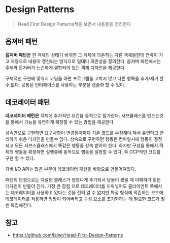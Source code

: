 # Design Patterns

> Head First Design Patterns책을 보면서 내용들을 정리한다



## 옵져버 패턴

**옵져버 패턴은** 한 객체의 상태가 바뀌면 그 객체에 의존하는 다른 객체들한테 연락이 가고 자동으로 내용이 갱신되는 방식으로 일대다 의존성을 정의한다. 옵져버 패턴에서는 주제와 옵저버가 느슨하게 결합되어 있는 객체 디자인을 제공한다.

구체적인 구현에 맞춰서 코딩을 하면 프로그램을 고치지 않고 다른 항목을 추가/제거 할수 없다. 공통된 인터페이스를 사용하는 부분을 캡슐화 할 수 있다.



## 데코레이터 패턴

**데코레이터 패턴은** 객체에 추가적인 요건을 동적으로 첨가한다. 서브클래스를 만드는것을 통해서 기능을 유연하게 확장할 수 있는 방법을 제공한다.

상속만으로 구현하면 요구사항이 변경될때마다 기존 코드를 수정해야 해서 유연하고 관리하기 쉬운 디자인을 만들수 없다. 상속으로 구현하면 행동은 컴파일시에 행동이 결정되고 모든 서브스클래스에서 똑같은 행동을 상속 받아야 한다. 하지만 구성을 통해서 객체의 행동을 확장하면 실행중에 동적으로 행동을 설정할 수 있다. 즉 OCP적인 코드를 구현 할 수 있다.

자바 I/O API는 많은 부분이 데코레이터 패턴을 바탕으로 만들어져있다. 

패턴의 단점으로는 자잘한 클래스가 엄청나게 추가되서 남들이 봤을 때 이해하기 힘든 디자인이 만들어 진다. 가장 큰 장점 으로 데코레이터를 끼워넣어도 클라이언트 쪽에서는 데코레이터를 사용하고 있다는 것을 전혀 알 수 없지만 특정 형식에 의존하는 코드에 데코레이터를 적용하면 엉망이 되어버리고 구성 요소를 초기화하는 데 필요한 코드가 훨씬 복잡해진다.











## 참고

- https://github.com/lalwr/Head-First-Design-Patterns